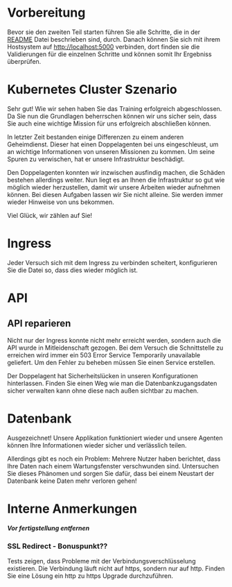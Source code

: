 # Vorbereitung
Bevor sie den zweiten Teil starten führen Sie alle Schritte, die in der [README](../../README.md) Datei beschrieben sind, durch. Danach können Sie sich mit ihrem Hostsystem auf <http://localhost:5000> verbinden, dort finden sie die Validierungen für die einzelnen Schritte und können somit Ihr Ergebniss überprüfen. 

# Kubernetes Cluster Szenario

Sehr gut! Wie wir sehen haben Sie das Training erfolgreich abgeschlossen. Da Sie nun die Grundlagen beherrschen können wir uns sicher sein, dass Sie auch eine wichtige Mission für uns erfolgreich abschließen können.

In letzter Zeit bestanden einige Differenzen zu einem anderen Geheimdienst. Dieser hat einen Doppelagenten bei uns eingeschleust, um an wichtige Informationen von unseren Missionen zu kommen. Um seine Spuren zu verwischen, hat er unsere Infrastruktur beschädigt. 

Den Doppelagenten konnten wir inzwischen ausfindig machen, die Schäden bestehen allerdings weiter. Nun liegt es an Ihnen die Infrastruktur so gut wie möglich wieder herzustellen, damit wir unsere Arbeiten wieder aufnehmen können. Bei diesen Aufgaben lassen wir Sie nicht alleine. Sie werden immer wieder Hinweise von uns bekommen. 

Viel Glück, wir zählen auf Sie!

# Ingress

Jeder Versuch sich mit dem Ingress zu verbinden scheitert, konfigurieren Sie die Datei so, dass dies wieder möglich ist.

# API

## API reparieren

Nicht nur der Ingress konnte nicht mehr erreicht werden, sondern auch die API wurde in Mitleidenschaft gezogen. Bei dem Versuch die Schnittstelle zu erreichen wird immer ein 503 Error Service Temporarily unavailable geliefert. Um den Fehler zu beheben müssen Sie einen Service erstellen.   

Der Doppelagent hat Sicherheitslücken in unseren Konfigurationen hinterlassen. Finden Sie einen Weg wie man die Datenbankzugangsdaten sicher verwalten kann ohne diese nach außen sichtbar zu machen.

# Datenbank

Ausgezeichnet! Unsere Applikation funktioniert wieder und unsere Agenten können Ihre Informationen wieder sicher und verlässlich teilen.

Allerdings gibt es noch ein Problem: Mehrere Nutzer haben berichtet, dass Ihre Daten nach einem Wartungsfenster verschwunden sind. Untersuchen Sie dieses Phänomen und sorgen Sie dafür, dass bei einem Neustart der Datenbank keine Daten mehr verloren gehen!

# Interne Anmerkungen
***Vor fertigstellung entfernen***

### SSL Redirect - Bonuspunkt??

Tests zeigen, dass Probleme mit der Verbindungsverschlüsselung existieren. Die Verbindung läuft nicht auf https, sondern nur auf http. Finden Sie eine Lösung ein http zu https Upgrade durchzuführen.